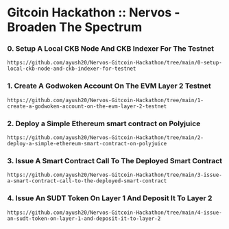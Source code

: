 # Gitcoin Hackathon :: Nervos - Broaden The Spectrum

### 0. Setup A Local CKB Node And CKB Indexer For The Testnet

```
https://github.com/ayush20/Nervos-Gitcoin-Hackathon/tree/main/0-setup-local-ckb-node-and-ckb-indexer-for-testnet
```

### 1. Create A Godwoken Account On The EVM Layer 2 Testnet

```
https://github.com/ayush20/Nervos-Gitcoin-Hackathon/tree/main/1-create-a-godwoken-account-on-the-evm-layer-2-testnet
```

### 2. Deploy a Simple Ethereum smart contract on Polyjuice 
```
https://github.com/ayush20/Nervos-Gitcoin-Hackathon/tree/main/2-deploy-a-simple-ethereum-smart-contract-on-polyjuice
```

### 3. Issue A Smart Contract Call To The Deployed Smart Contract

```
https://github.com/ayush20/Nervos-Gitcoin-Hackathon/tree/main/3-issue-a-smart-contract-call-to-the-deployed-smart-contract
```

### 4. Issue An SUDT Token On Layer 1 And Deposit It To Layer 2

```
https://github.com/ayush20/Nervos-Gitcoin-Hackathon/tree/main/4-issue-an-sudt-token-on-layer-1-and-deposit-it-to-layer-2
```
